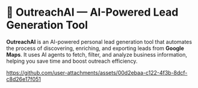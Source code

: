 # 🚀 OutreachAI — AI-Powered Lead Generation Tool

**OutreachAI** is an AI-powered personal lead generation tool that automates the process of discovering, enriching, and exporting leads from **Google Maps**. It uses AI agents to fetch, filter, and analyze business information, helping you save time and boost outreach efficiency.

https://github.com/user-attachments/assets/00d2ebaa-c122-4f3b-8dcf-c8d26e17f051

